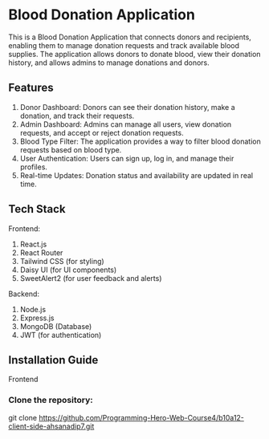 # Blood Donation Application
This is a Blood Donation Application that connects donors and recipients, enabling them to manage donation requests and track available blood supplies. The application allows donors to donate blood, view their donation history, and allows admins to manage donations and donors.

## Features
1. Donor Dashboard: Donors can see their donation history, make a donation, and track their requests.
2. Admin Dashboard: Admins can manage all users, view donation requests, and accept or reject donation requests.
3. Blood Type Filter: The application provides a way to filter blood donation requests based on blood type.
4. User Authentication: Users can sign up, log in, and manage their profiles.
5. Real-time Updates: Donation status and availability are updated in real time.


## Tech Stack

Frontend:

1. React.js
2. React Router
3. Tailwind CSS (for styling)
4. Daisy UI (for UI components)
5. SweetAlert2 (for user feedback and alerts)


Backend:

1. Node.js
2. Express.js
3. MongoDB (Database)
5. JWT (for authentication)


## Installation Guide


Frontend

### Clone the repository:

git clone https://github.com/Programming-Hero-Web-Course4/b10a12-client-side-ahsanadip7.git

